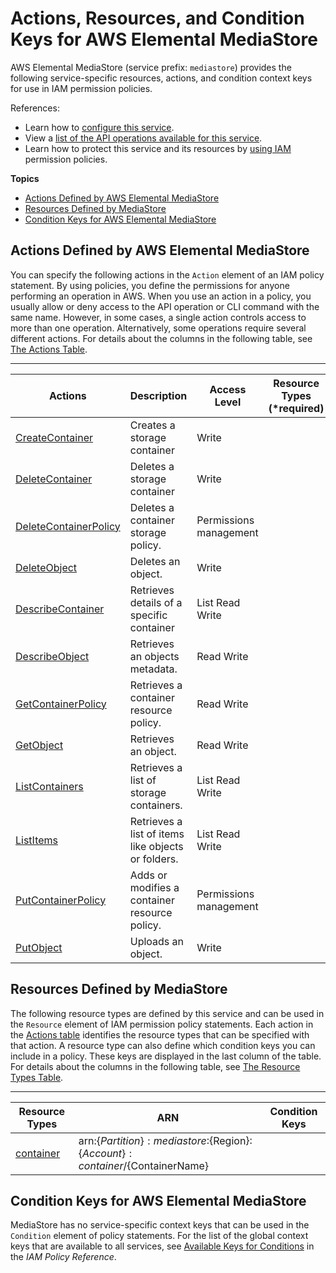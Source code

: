 # Actions, Resources, and Condition Keys for AWS Elemental MediaStore<a name="list_awselementalmediastore"></a>

AWS Elemental MediaStore \(service prefix: `mediastore`\) provides the following service\-specific resources, actions, and condition context keys for use in IAM permission policies\.

References:
+ Learn how to [configure this service](http://docs.aws.amazon.com/mediastore/latest/ug/)\.
+ View a [list of the API operations available for this service](http://docs.aws.amazon.com/mediastore/latest/ug/)\.
+ Learn how to protect this service and its resources by [using IAM](http://docs.aws.amazon.com/mediastore/latest/ug/IAM-user-create.html) permission policies\.

**Topics**
+ [Actions Defined by AWS Elemental MediaStore](#awselementalmediastore-actions-as-permissions)
+ [Resources Defined by MediaStore](#awselementalmediastore-resources-for-iam-policies)
+ [Condition Keys for AWS Elemental MediaStore](#awselementalmediastore-policy-keys)

## Actions Defined by AWS Elemental MediaStore<a name="awselementalmediastore-actions-as-permissions"></a>

You can specify the following actions in the `Action` element of an IAM policy statement\. By using policies, you define the permissions for anyone performing an operation in AWS\. When you use an action in a policy, you usually allow or deny access to the API operation or CLI command with the same name\. However, in some cases, a single action controls access to more than one operation\. Alternatively, some operations require several different actions\. For details about the columns in the following table, see [The Actions Table](reference_policies_actions-resources-contextkeys.md#actions_table)\.


****  

| Actions | Description | Access Level | Resource Types \(\*required\) | Condition Keys | Dependent Actions | 
| --- | --- | --- | --- | --- | --- | 
| [CreateContainer](http://docs.aws.amazon.com/mediastore/latest/ug/containers-create.html) | Creates a storage container | Write  |  |  |  | 
| [DeleteContainer](http://docs.aws.amazon.com/mediastore/latest/ug/containers-delete.html) | Deletes a storage container | Write  |  |  |  | 
| [DeleteContainerPolicy](http://docs.aws.amazon.com/mediastore/latest/ug/policies-edit.html) | Deletes a container storage policy\. | Permissions management  |  |  |  | 
| [DeleteObject](http://docs.aws.amazon.com/mediastore/latest/ug/objects-delete.html) | Deletes an object\. | Write  |  |  |  | 
| [DescribeContainer](http://docs.aws.amazon.com/mediastore/latest/ug/containers-view-details.html) | Retrieves details of a specific container | List Read Write  |  |  |  | 
| [DescribeObject](http://docs.aws.amazon.com/mediastore/latest/ug/objects-view-details.html) | Retrieves an objects metadata\. | Read Write  |  |  |  | 
| [GetContainerPolicy](http://docs.aws.amazon.com/mediastore/latest/ug/policies-view.html) | Retrieves a container resource policy\. | Read Write  |  |  |  | 
| [GetObject](http://docs.aws.amazon.com/mediastore/latest/ug/objects-download.html) | Retrieves an object\. | Read Write  |  |  |  | 
| [ListContainers](http://docs.aws.amazon.com/mediastore/latest/ug/ccontainers-view-list.html) | Retrieves a list of storage containers\. | List Read Write  |  |  |  | 
| [ListItems](http://docs.aws.amazon.com/mediastore/latest/ug/objects-view-list.html) | Retrieves a list of items like objects or folders\. | List Read Write  |  |  |  | 
| [PutContainerPolicy](http://docs.aws.amazon.com/mediastore/latest/ug/policies-edit.html) | Adds or modifies a container resource policy\. | Permissions management  |  |  |  | 
| [PutObject](http://docs.aws.amazon.com/mediastore/latest/ug/objects-upload.html) | Uploads an object\. | Write  |  |  |  | 

## Resources Defined by MediaStore<a name="awselementalmediastore-resources-for-iam-policies"></a>

The following resource types are defined by this service and can be used in the `Resource` element of IAM permission policy statements\. Each action in the [Actions table](#awselementalmediastore-actions-as-permissions) identifies the resource types that can be specified with that action\. A resource type can also define which condition keys you can include in a policy\. These keys are displayed in the last column of the table\. For details about the columns in the following table, see [The Resource Types Table](reference_policies_actions-resources-contextkeys.md#resources_table)\.


****  

| Resource Types | ARN | Condition Keys | 
| --- | --- | --- | 
| [container](http://docs.aws.amazon.com/mediastore/latest/ug/containers.html) | arn:$\{Partition\}:mediastore:$\{Region\}:$\{Account\}:container/$\{ContainerName\} |  | 

## Condition Keys for AWS Elemental MediaStore<a name="awselementalmediastore-policy-keys"></a>

MediaStore has no service\-specific context keys that can be used in the `Condition` element of policy statements\. For the list of the global context keys that are available to all services, see [Available Keys for Conditions](http://docs.aws.amazon.com/IAM/latest/UserGuide/reference_policies_condition-keys.html#AvailableKeys) in the *IAM Policy Reference*\.